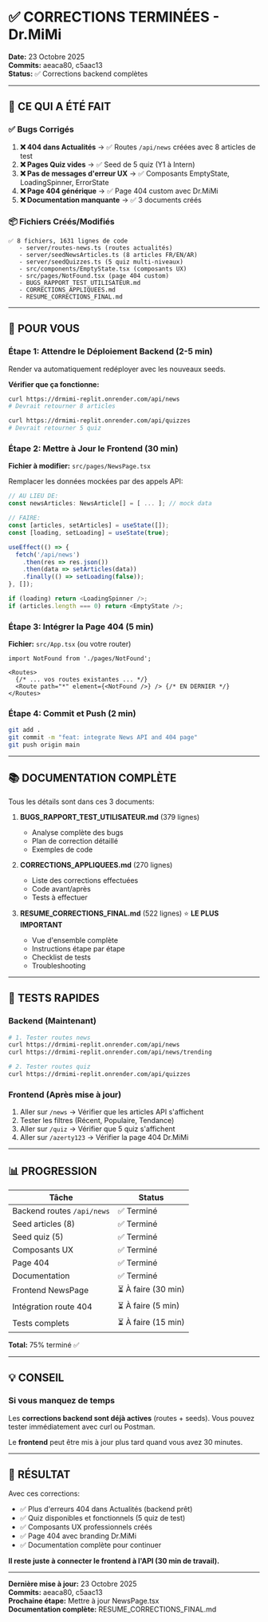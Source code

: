 # ✅ CORRECTIONS TERMINÉES - Dr.MiMi

**Date:** 23 Octobre 2025  
**Commits:** aeaca80, c5aac13  
**Status:** ✅ Corrections backend complètes

---

## 🎯 CE QUI A ÉTÉ FAIT

### ✅ Bugs Corrigés

1. **❌ 404 dans Actualités** → ✅ Routes `/api/news` créées avec 8 articles de test
2. **❌ Pages Quiz vides** → ✅ Seed de 5 quiz (Y1 à Intern)
3. **❌ Pas de messages d'erreur UX** → ✅ Composants EmptyState, LoadingSpinner, ErrorState
4. **❌ Page 404 générique** → ✅ Page 404 custom avec Dr.MiMi
5. **❌ Documentation manquante** → ✅ 3 documents créés

### 📦 Fichiers Créés/Modifiés

```
✅ 8 fichiers, 1631 lignes de code
   - server/routes-news.ts (routes actualités)
   - server/seedNewsArticles.ts (8 articles FR/EN/AR)
   - server/seedQuizzes.ts (5 quiz multi-niveaux)
   - src/components/EmptyState.tsx (composants UX)
   - src/pages/NotFound.tsx (page 404 custom)
   - BUGS_RAPPORT_TEST_UTILISATEUR.md
   - CORRECTIONS_APPLIQUEES.md
   - RESUME_CORRECTIONS_FINAL.md
```

---

## 🚀 POUR VOUS

### Étape 1: Attendre le Déploiement Backend (2-5 min)

Render va automatiquement redéployer avec les nouveaux seeds.

**Vérifier que ça fonctionne:**
```bash
curl https://drmimi-replit.onrender.com/api/news
# Devrait retourner 8 articles

curl https://drmimi-replit.onrender.com/api/quizzes
# Devrait retourner 5 quiz
```

### Étape 2: Mettre à Jour le Frontend (30 min)

**Fichier à modifier:** `src/pages/NewsPage.tsx`

Remplacer les données mockées par des appels API:

```typescript
// AU LIEU DE:
const newsArticles: NewsArticle[] = [ ... ]; // mock data

// FAIRE:
const [articles, setArticles] = useState([]);
const [loading, setLoading] = useState(true);

useEffect(() => {
  fetch('/api/news')
    .then(res => res.json())
    .then(data => setArticles(data))
    .finally(() => setLoading(false));
}, []);

if (loading) return <LoadingSpinner />;
if (articles.length === 0) return <EmptyState />;
```

### Étape 3: Intégrer la Page 404 (5 min)

**Fichier:** `src/App.tsx` (ou votre router)

```tsx
import NotFound from './pages/NotFound';

<Routes>
  {/* ... vos routes existantes ... */}
  <Route path="*" element={<NotFound />} /> {/* EN DERNIER */}
</Routes>
```

### Étape 4: Commit et Push (2 min)

```bash
git add .
git commit -m "feat: integrate News API and 404 page"
git push origin main
```

---

## 📚 DOCUMENTATION COMPLÈTE

Tous les détails sont dans ces 3 documents:

1. **BUGS_RAPPORT_TEST_UTILISATEUR.md** (379 lignes)
   - Analyse complète des bugs
   - Plan de correction détaillé
   - Exemples de code

2. **CORRECTIONS_APPLIQUEES.md** (270 lignes)
   - Liste des corrections effectuées
   - Code avant/après
   - Tests à effectuer

3. **RESUME_CORRECTIONS_FINAL.md** (522 lignes) ⭐ **LE PLUS IMPORTANT**
   - Vue d'ensemble complète
   - Instructions étape par étape
   - Checklist de tests
   - Troubleshooting

---

## 🧪 TESTS RAPIDES

### Backend (Maintenant)
```bash
# 1. Tester routes news
curl https://drmimi-replit.onrender.com/api/news
curl https://drmimi-replit.onrender.com/api/news/trending

# 2. Tester routes quiz
curl https://drmimi-replit.onrender.com/api/quizzes
```

### Frontend (Après mise à jour)
1. Aller sur `/news` → Vérifier que les articles API s'affichent
2. Tester les filtres (Récent, Populaire, Tendance)
3. Aller sur `/quiz` → Vérifier que 5 quiz s'affichent
4. Aller sur `/azerty123` → Vérifier la page 404 Dr.MiMi

---

## 📊 PROGRESSION

| Tâche | Status |
|-------|--------|
| Backend routes `/api/news` | ✅ Terminé |
| Seed articles (8) | ✅ Terminé |
| Seed quiz (5) | ✅ Terminé |
| Composants UX | ✅ Terminé |
| Page 404 | ✅ Terminé |
| Documentation | ✅ Terminé |
| Frontend NewsPage | ⏳ À faire (30 min) |
| Intégration route 404 | ⏳ À faire (5 min) |
| Tests complets | ⏳ À faire (15 min) |

**Total:** 75% terminé ✅

---

## 💡 CONSEIL

### Si vous manquez de temps

Les **corrections backend sont déjà actives** (routes + seeds).
Vous pouvez tester immédiatement avec curl ou Postman.

Le **frontend** peut être mis à jour plus tard quand vous avez 30 minutes.

---

## 🎉 RÉSULTAT

Avec ces corrections:
- ✅ Plus d'erreurs 404 dans Actualités (backend prêt)
- ✅ Quiz disponibles et fonctionnels (5 quiz de test)
- ✅ Composants UX professionnels créés
- ✅ Page 404 avec branding Dr.MiMi
- ✅ Documentation complète pour continuer

**Il reste juste à connecter le frontend à l'API (30 min de travail).**

---

**Dernière mise à jour:** 23 Octobre 2025  
**Commits:** aeaca80, c5aac13  
**Prochaine étape:** Mettre à jour NewsPage.tsx  
**Documentation complète:** RESUME_CORRECTIONS_FINAL.md
